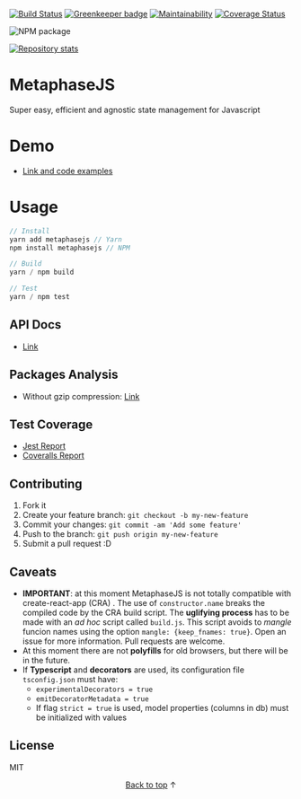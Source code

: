 [![Build Status](https://travis-ci.org/YagoLopez/metaphasejs.svg?branch=master)](https://travis-ci.org/YagoLopez/metaphasejs) [![Greenkeeper badge](https://badges.greenkeeper.io/YagoLopez/metaphasejs.svg)](https://greenkeeper.io/)
 [![Maintainability](https://api.codeclimate.com/v1/badges/c264e58f56102a22476c/maintainability)](https://codeclimate.com/github/YagoLopez/metaphasejs/maintainability) <!--[![Known Vulnerabilities](https://snyk.io/test/github/YagoLopez/metaphasejs/badge.svg?targetFile=package.json)](https://snyk.io/test/github/YagoLopez/metaphasejs?targetFile=package.json)--> [![Coverage Status](https://coveralls.io/repos/github/YagoLopez/metaphasejs/badge.svg?branch=master)](https://coveralls.io/github/YagoLopez/metaphasejs?branch=master) 
<!--![license](https://img.shields.io/github/license/mashape/apistatus.svg) [![Packages Analysis](https://img.shields.io/badge/packages-analysis-blue.svg)](analysis.html)-->

![NPM package](https://nodei.co/npm/metaphasejs.png)


[![Repository stats](https://github-readme-stats.vercel.app/api?username=YagoLopez&hide=["contribs"])](https://github.com/anuraghazra/github-readme-stats)


# MetaphaseJS

Super easy, efficient and agnostic state management for Javascript

# Demo

- [Link and code examples](https://github.com/YagoLopez/metaphasejs-react-demo)

# Usage

```javascript
// Install
yarn add metaphasejs // Yarn
npm install metaphasejs // NPM

// Build
yarn / npm build

// Test
yarn / npm test
```

## API Docs

- [Link](https://yagolopez.js.org/metaphasejs/docs/index.html)

## Packages Analysis

- Without gzip compression: [Link](https://yagolopez.js.org/metaphasejs/analysis.html)

## Test Coverage

- [Jest Report](https://yagolopez.js.org/metaphasejs/coverage/lcov-report/index.html)
- [Coveralls Report](https://coveralls.io/github/YagoLopez/metaphasejs)

## Contributing

1. Fork it
2. Create your feature branch: `git checkout -b my-new-feature`
3. Commit your changes: `git commit -am 'Add some feature'`
4. Push to the branch: `git push origin my-new-feature`
5. Submit a pull request :D

## Caveats

- **IMPORTANT**: at this moment MetaphaseJS is not totally compatible with create-react-app (CRA) . The use of `constructor.name` breaks the compiled code by the CRA build script. The **uglifying process** has to be made with an *ad hoc* script called `build.js`. This script avoids to *mangle* funcion names using the option `mangle: {keep_fnames: true}`. Open an issue for more information. Pull requests are welcome.
- At this moment there are not **polyfills** for old browsers, but there will be in the future.
- If **Typescript** and **decorators** are used, its configuration file `tsconfig.json` must have:
  - `experimentalDecorators = true`
  - `emitDecoratorMetadata = true`
  - If flag `strict = true` is used, model properties (columns in db) must be initialized with values

## License

MIT

<p align="center"><a href="#">Back to top</a> ↑</p>


